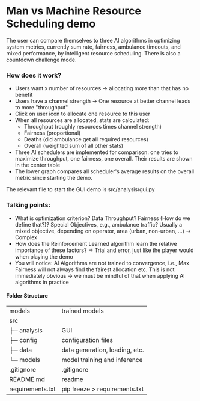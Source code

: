 
# Man vs Machine Resource Scheduling demo

The user can compare themselves to three AI algorithms in optimizing system metrics,
currently sum rate, fairness, ambulance timeouts, and mixed performance, by intelligent resource scheduling.
There is also a countdown challenge mode.

### How does it work?
- Users want x number of resources -> allocating more than that has no benefit
- Users have a channel strength -> One resource at better channel leads to more "throughput"
- Click on user icon to allocate one resource to this user
- When all resources are allocated, stats are calculated:
  - Throughput (roughly resources times channel strength)
  - Fairness (proportional)
  - Deaths (did ambulance get all required resources)
  - Overall (weighted sum of all other stats)
- Three AI schedulers are implemented for comparison: one tries to maximize throughput, one fairness, one overall. Their results are shown in the center table
- The lower graph compares all scheduler's average results on the overall metric since starting the demo.

The relevant file to start the GUI demo is src/analysis/gui.py

### Talking points:
- What is optimization criterion? Data Throughput? Fairness (How do we define that?)?
Special Objectives, e.g., ambulance traffic? Usually a mixed objective, depending on operator,
area (urban, non-urban, ...) -> Complex
- How does the Reinforcement Learned algorithm learn the relative importance of these factors? -> 
Trial and error, just like the player would when playing the demo
- You will notice: AI Algorithms are not trained to convergence, i.e., Max Fairness will not always find
the fairest allocation etc. This is not immediately obvious -> we must be mindful of that when applying AI
algorithms in practice

#### Folder Structure

|                  |                                                  |
|------------------|--------------------------------------------------|
| models           | trained models                                   |
| src              |                                                  |
| ├─ analysis      | GUI                                              |
| ├─ config        | configuration files                              |
| ├─ data          | data generation, loading, etc.                   |
| └─ models        | model training and inference                     |
| .gitignore       | .gitignore                                       |
| README.md        | readme                                           |
| requirements.txt | pip freeze > requirements.txt                    |
